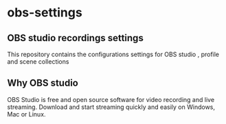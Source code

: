 # obs-settings
## OBS studio recordings settings
This repository contains the configurations settings for OBS studio , profile and scene collections
## Why OBS studio
OBS Studio is free and open source software for video recording and live streaming. Download and start streaming quickly and easily on Windows, Mac or Linux.
